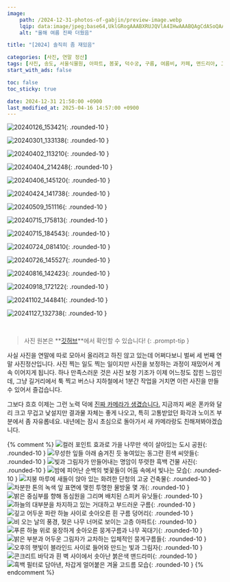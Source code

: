 ```yaml
---
image:
    path: /2024-12-31-photos-of-gabjin/preview-image.webp
    lqip: data:image/jpeg;base64,UklGRogAAABXRUJQVlA4IHwAAABQAgCdASoQAAgAAUAmJZgCdLoAEJEXQXspxpAAzj9wQghm4b3bbMOeM5+uLV8L7uZTzl5EZq2BXD9cl2GiCcEXLsAKr4eYgp1dn+ft8Z3raNVewBX/iIuoBhL9jGqUYhS5L5T2X1GIKpNt6Qu+vrbTgQ9lMeGbwOlk4AAA
    alt: "올해 여름 진짜 더웠음"

title: "[2024] 솔직히 좀 재밌음"

categories: [사진, 연말 정산]
tags: [사진, 송도, 서울식물원, 아파트, 봄꽃, 덕수궁, 구름, 여름비, 카페, 맨드리아, 고드름]
start_with_ads: false

toc: false
toc_sticky: true

date: 2024-12-31 21:50:00 +0900
last_modified_at: 2025-04-16 14:57:00 +0900
---
```


![20240126_153421](/photo/20240126_153421.webp){: .rounded-10 }

![20240301_133138](/photo/20240301_133138.webp){: .rounded-10 }

![20240402_113210](/photo/20240402_113210.webp){: .rounded-10 }

![20240404_214248](/photo/20240404_214248.webp){: .rounded-10 }

![20240406_145120](/photo/20240406_145120.webp){: .rounded-10 }

![20240424_141738](/photo/20240424_141738.webp){: .rounded-10 }

![20240509_151116](/photo/20240509_151116.webp){: .rounded-10 }

![20240715_175813](/photo/20240715_175813.webp){: .rounded-10 }

![20240715_184543](/photo/20240715_184543.webp){: .rounded-10 }

![20240724_081410](/photo/20240724_081410.webp){: .rounded-10 }

![20240726_145527](/photo/20240726_145527.webp){: .rounded-10 }

![20240816_142423](/photo/20240816_142423.webp){: .rounded-10 }

![20240918_172122](/photo/20240918_172122.webp){: .rounded-10 }

![20241102_144841](/photo/20241102_144841.webp){: .rounded-10 }

![20241127_132738](/photo/20241127_132738.webp){: .rounded-10 }

<br>

> 사진 원본은 **[깃허브](https://github.com/hyngng/hyngng.github.io.resources/tree/master/photo/2024)**에서 확인할 수 있습니다!
{: .prompt-tip }

사실 사진을 연말에 따로 모아서 올리려고 하진 않고 있는데 어쩌다보니 벌써 세 번째 연말 사진정산입니다. 사진 찍는 일도 찍는 일이지만 사진을 보정하는 과정이 재밌어서 계속 이어지게 됩니다. 하나 만족스러운 것은 사진 보정 기조가 이제 어느정도 잡힌 느낌인데, 그냥 길거리에서 툭 찍고 버스나 지하철에서 1분간 작업을 거치면 이런 사진을 만들 수 있어서 즐겁습니다.

그보다 흐흐 이제는 그런 노력 덕에 [진짜 카메라가 생겼습니다.](https://hyngng.github.io/posts/sony-a7c-review/) 지금까지 써온 폰카와 달리 크고 무겁고 낯설지만 결과물 자체는 좋게 나오고, 특히 고통받았던 화각과 노이즈 부분에서 좀 자유롭네요. 내년에는 잠시 초심으로 돌아가서 새 카메라랑도 친해져봐야겠습니다.

{% comment %}
![컬러 포인트 효과로 가을 나무만 색이 살아있는 도시 공원](/photo/20240126_153421.webp){: .rounded-10 }
![무성한 잎들 아래 숨겨진 듯 놓여있는 동그란 흰색 씨앗들](/photo/20240301_133138.webp){: .rounded-10 }
![빛과 그림자가 만들어내는 명암이 뚜렷한 흑백 건물 사진](/photo/20240402_113210.webp){: .rounded-10 }
![밤에 피어난 순백의 벚꽃들이 어둠 속에서 빛나는 모습](/photo/20240404_214248.webp){: .rounded-10 }
![지붕 마루에 새들이 앉아 있는 화려한 단청의 고궁 건축물](/photo/20240406_145120.webp){: .rounded-10 }
![차분한 톤의 녹색 잎 표면에 맺힌 투명한 물방울 몇 개](/photo/20240424_141738.webp){: .rounded-10 }
![밝은 중심부를 향해 동심원을 그리며 배치된 스피커 유닛들](/photo/20240509_151116.webp){: .rounded-10 }
![하늘의 대부분을 차지하고 있는 거대하고 부드러운 구름](/photo/20240715_175813.webp){: .rounded-10 }
![깊고 어두운 파란 하늘 사이로 솟아오른 흰 구름 덩어리](/photo/20240715_184543.webp){: .rounded-10 }
![비 오는 날의 풍경, 젖은 나무 너머로 보이는 고층 아파트](/photo/20240724_081410.webp){: .rounded-10 }
![푸른 하늘 위로 웅장하게 솟아오른 뭉게구름과 나무 꼭대기](/photo/20240726_145527.webp){: .rounded-10 }
![밝은 부분과 어두운 그림자가 교차하는 입체적인 뭉게구름들](/photo/20240816_142423.webp){: .rounded-10 }
![오후의 햇빛이 블라인드 사이로 들어와 만드는 빛과 그림자](/photo/20240918_172122.webp){: .rounded-10 }
![콘크리트 바닥과 흰 벽 사이에서 솟아난 붉은색 맨드라미](/photo/20241102_144841.webp){: .rounded-10 }
![흑백 필터로 담아낸, 차갑게 얼어붙은 겨울 고드름 모습](/photo/20241127_132738.webp){: .rounded-10 }
{% endcomment %}